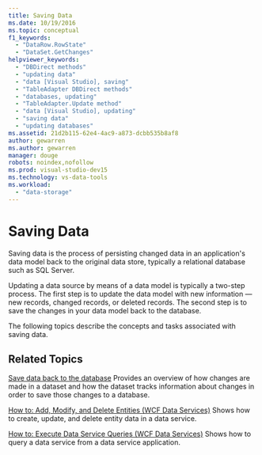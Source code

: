 ```yaml
---
title: Saving Data
ms.date: 10/19/2016
ms.topic: conceptual
f1_keywords:
  - "DataRow.RowState"
  - "DataSet.GetChanges"
helpviewer_keywords:
  - "DBDirect methods"
  - "updating data"
  - "data [Visual Studio], saving"
  - "TableAdapter DBDirect methods"
  - "databases, updating"
  - "TableAdapter.Update method"
  - "data [Visual Studio], updating"
  - "saving data"
  - "updating databases"
ms.assetid: 21d2b115-62e4-4ac9-a873-dcbb535b8af8
author: gewarren
ms.author: gewarren
manager: douge
robots: noindex,nofollow
ms.prod: visual-studio-dev15
ms.technology: vs-data-tools
ms.workload:
  - "data-storage"
---
```

# Saving Data
Saving data is the process of persisting changed data in an application's data model back to the original data store, typically a relational database such as SQL Server.

 Updating a data source by means of a data model is typically a two-step process. The first step is to update the data model with new information — new records, changed records, or deleted records. The second step is to save the changes in your data model back to the database.

 The following topics describe the concepts and tasks associated with saving data.

## Related Topics
[Save data back to the database](../data-tools/save-data-back-to-the-database.md)
 Provides an overview of how changes are made in a dataset and how the dataset tracks information about changes in order to save those changes to a database.

[How to: Add, Modify, and Delete Entities (WCF Data Services)](/dotnet/framework/data/wcf/how-to-add-modify-and-delete-entities-wcf-data-services)
Shows how to create, update, and delete entity data in a data service.

[How to: Execute Data Service Queries (WCF Data Services)](/dotnet/framework/data/wcf/how-to-execute-data-service-queries-wcf-data-services)
Shows how to query a data service from a data service application.
